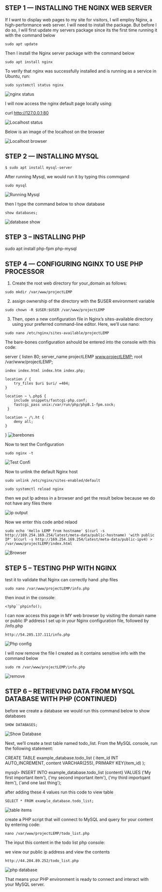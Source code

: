 ## STEP 1 — INSTALLING THE NGINX WEB SERVER

If I want to display web pages to my site for visitors, I will employ Nginx, a high-performance web server. I will need to install the package. But before I do so, I will first update my servers package since its the first time running it with the command below

`sudo apt update`

Then I install the Nginx server package with the command below

`sudo apt install nginx`

To verify that nginx was successfully installed and is running as a service in Ubuntu, run:

`sudo systemctl status nginx`

![nginx status](./Images/nginx.JPG)

I will now access the nginx default page locally using:

curl http://127.0.0.1:80

![Localhost status](./Images/localhost.JPG)

Below is an image of the localhost on the browser

![Localhost browser](./Images/localhost-browser.JPG)

## STEP 2 — INSTALLING MYSQL

`$ sudo apt install mysql-server`

After running Mysql, we would run it by typing this commqand

`sudo mysql` 

![Running Mysql](./Images/running-mysql.jpg)

then I type the command below to show database 

`show databases;`

![database show](./Images/database.JPG)

## STEP 3 – INSTALLING PHP

sudo apt install php-fpm php-mysql

## STEP 4 — CONFIGURING NGINX TO USE PHP PROCESSOR

1. Create the root web directory for your_domain as follows:

`sudo mkdir /var/www/projectLEMP`

2. assign ownership of the directory with the $USER environment variable

`sudo chown -R $USER:$USER /var/www/projectLEMP`

3. Then, open a new configuration file in Nginx’s sites-available directory using your preferred command-line editor. Here, we’ll use nano:

`sudo nano /etc/nginx/sites-available/projectLEMP`

The bare-bones configuration ashould be entered into the console with this code: 

server {
    listen 80;
    server_name projectLEMP www.projectLEMP;
    root /var/www/projectLEMP;

    index index.html index.htm index.php;

    location / {
        try_files $uri $uri/ =404;
    }

    location ~ \.php$ {
        include snippets/fastcgi-php.conf;
        fastcgi_pass unix:/var/run/php/php8.1-fpm.sock;
     }

    location ~ /\.ht {
        deny all;
    }

}
![barebones](./Images/bare-bones-config.JPG)

Now to test the Configuration  

`sudo nginx -t`

![Test Confi](./Images/test-config.JPG)

Now to unlink the default Nginx host

`sudo unlink /etc/nginx/sites-enabled/default`

`sudo systemctl reload nginx`

then we put Ip adress in a browser and get the result below because we do not have any files there

![ip output](./Images/output.JPG)

Now we enter this code anbd relaod 

`sudo echo 'Hello LEMP from hostname' $(curl -s http://169.254.169.254/latest/meta-data/public-hostname) 'with public IP' $(curl -s http://169.254.169.254/latest/meta-data/public-ipv4) > /var/www/projectLEMP/index.html`

![Browser](./Images/browser.JPG)

## STEP 5 – TESTING PHP WITH NGINX

test it to validate that Nginx can correctly hand .php files

`sudo nano /var/www/projectLEMP/info.php`

then inout in the console: 

`<?php``phpinfo();`

I can now access this page in MY web browser by visiting the domain name or public IP address I set up in your Nginx configuration file, followed by /info.php

`http://54.205.137.111/info.php`

![Php config](./Images/php-config.JPG)

I will now remove the file I created as it contains sensitive info with the command below 

`sudo rm /var/www/projectLEMP/info.php`

![remove](./Images/removed.JPG)

## STEP 6 – RETRIEVING DATA FROM MYSQL DATABASE WITH PHP (CONTINUED)

before we create a database we would run this command below to show databases

`SHOW DATABASES;`

![Show Database](./Images/show-database.JPG)


Next, we’ll create a test table named todo_list. From the MySQL console, run the following statement:

CREATE TABLE example_database.todo_list (
     item_id INT AUTO_INCREMENT,
     content VARCHAR(255),
     PRIMARY KEY(item_id)
 );

mysql> INSERT INTO example_database.todo_list (content) VALUES 
('My first important item'),
('my second important item'),
('my third importqant item'),
('and one last thing');

after adding these 4 values run this code to view table

`SELECT * FROM example_database.todo_list;`

![table items](./Images/table-4-items.JPG)

create a PHP script that will connect to MySQL and query for your content by entering code:

`nano /var/www/projectLEMP/todo_list.php`

The input this content in the todo list php console:



we view our public ip address and view the contents 

`http://44.204.89.252/todo_list.php`

![php database](./Images/php-database.JPG)


That means your PHP environment is ready to connect and interact with your MySQL server.











